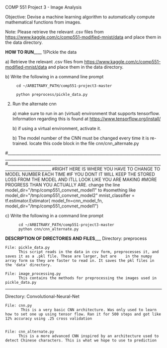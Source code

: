 COMP 551 Project 3 - Image Analysis

Objective: Devise a machine learning algorithm to automatically compute mathematical functions from images.

Note: Please retrieve the relevant .csv files from https://www.kaggle.com/c/comp551-modified-mnist/data and place them in the data directory.

________________________HOW TO RUN____________________________
1)Pickle the data

   a) Retrieve the relevant .csv files from https://www.kaggle.com/c/comp551-modified-mnist/data and place them in the data directory.
   
   b) Write the following in a command line prompt 
   
         cd ~/ARBITRARY_PATH/comp551-project3-master
         
         python preprocess/pickle_data.py
   
2) Run the alternate cnn
   
   a) make sure to run in an (virtual) environment that supports tensorflow. Information regarding this is found at https://www.tensorflow.org/install/
   
   b) if using a virtual environment, activate it. 
   
   b) The model number of the CNN must be changed every time it is re-trained. locate this code block in the file cnn/cnn_alternate.py
   
  #____________________________________________________________________________________________________
  #____________________________________________________________________________________________________
  #RIGHT HERE IS WHERE YOU HAVE TO CHANGE TO MODEL NUMBER EACH TIME
  #IF YOU DONT IT WILL KEEP THE STORED LOSS FROM THE MODEL AND ITLL LOOK LIKE YOU ARE MAKING 
  #MORE PROGRESS THAN YOU ACTUALLY ARE. change the line model_dir="/tmp/comp551_convnet_model1" to
  #something like model_dir="/tmp/comp551_convnet_model2"
  mnist_classifier = tf.estimator.Estimator(
      model_fn=cnn_model_fn, model_dir="/tmp/comp551_convnet_model1")
   
   c) Write the following in a command line prompt 
          
          cd ~/ARBITRARY_PATH/comp551-project3-master
          python cnn/cnn_alternate.py



____________DESCRIPTION OF DIRECTORIES AND FILES_______________
Directory: preprocess

    File: pickle_data.py
          This script reads in the data in csv form, preprocesses it, and saves it as a .pkl file. These are larger, but are    in the numpy array form so they are faster to read in. It saves the pkl files in the 'data' directory.
          
    File: image_processing.py
          This contains the methods for preprocessing the images used in pickle_data.py
 
_______________________________________________________________
Directory: Convolutional-Neural-Net
    
    File: cnn.py
           This is a very basic CNN architecture. Was only used to learn how to set one up using tensor flow. Ran it for 500 steps and got like 12% accuracy using .25 cross validation
           
          
    File: cnn_alternate.py
          This is a more advanced CNN inspired by an architecture used to detect Chinese characters. This is what we hope to use to prediction     
